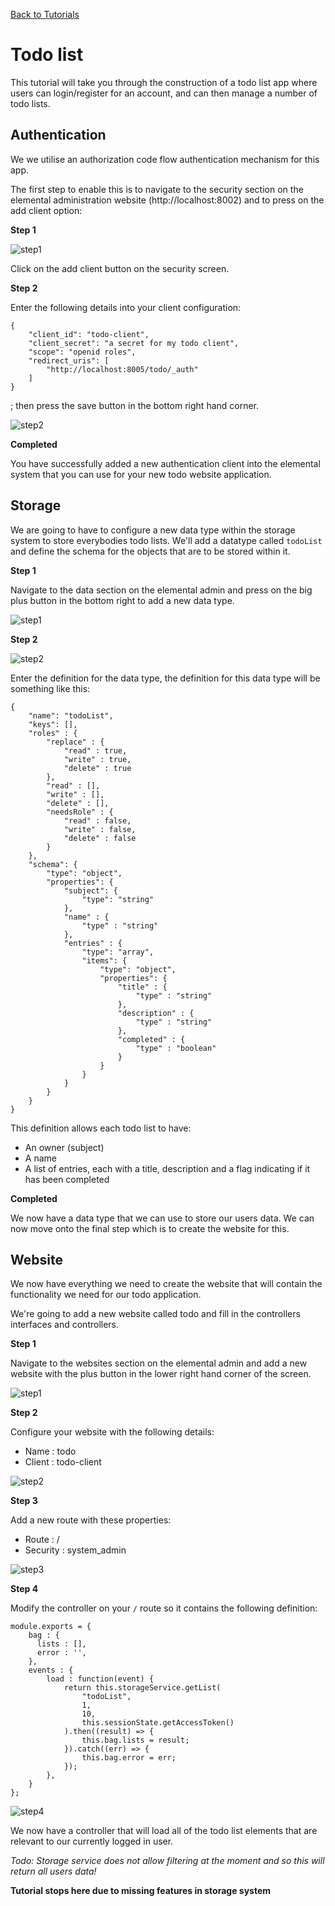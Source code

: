 [Back to Tutorials](#/documentation/tutorials.md)

# Todo list

This tutorial will take you through the construction of a todo list app where users can login/register for an account, and can then manage a number of todo lists.

## Authentication

We we utilise an authorization code flow authentication mechanism for this app.

The first step to enable this is to navigate to the security section on the elemental administration website (http://localhost:8002) and to press on the add client option:

**Step 1**

![step1](https://i.postimg.cc/J0LbrMcq/Firefox-Screenshot-2020-03-15-T19-28-46-775-Z.png)

Click on the add client button on the security screen.

**Step 2**

Enter the following details into your client configuration:

```
{
    "client_id": "todo-client",
    "client_secret": "a secret for my todo client",
    "scope": "openid roles",
    "redirect_uris": [
        "http://localhost:8005/todo/_auth"
    ]
}
```

; then press the save button in the bottom right hand corner.

![step2](https://i.postimg.cc/tCVjQbvf/Firefox-Screenshot-2020-03-15-T19-32-53-548-Z.png)

**Completed**

You have successfully added a new authentication client into the elemental system that you can use for your new todo website application.

## Storage

We are going to have to configure a new data type within the storage system to store everybodies todo lists. We'll add a datatype called `todoList` and define the schema for the objects that are to be stored within it.

**Step 1**

Navigate to the data section on the elemental admin and press on the big plus button in the bottom right to add a new data type.

![step1](https://i.postimg.cc/XJSr6xnS/Firefox-Screenshot-2020-03-15-T19-42-31-323-Z.png)

**Step 2**

![step2](https://i.postimg.cc/T2NtjW0M/Firefox-Screenshot-2020-03-15-T19-40-18-147-Z.png)

Enter the definition for the data type, the definition for this data type will be something like this:

```
{
    "name": "todoList",
    "keys": [],
    "roles" : {
        "replace" : {
            "read" : true,
            "write" : true,
            "delete" : true
        },
        "read" : [],
        "write" : [],
        "delete" : [],
        "needsRole" : {
            "read" : false,
            "write" : false,
            "delete" : false
        }
    },
    "schema": {
        "type": "object",
        "properties": {
            "subject": {
                "type": "string"
            },
            "name" : {
                "type" : "string"
            },
            "entries" : {
                "type": "array",
                "items": {
                    "type": "object",
                    "properties": {
                        "title" : {
                            "type" : "string"
                        },
                        "description" : {
                            "type" : "string"
                        },
                        "completed" : {
                            "type" : "boolean"
                        }
                    }
                }
            }
        }
    }
}
```

This definition allows each todo list to have:

* An owner (subject)
* A name
* A list of entries, each with a title, description and a flag indicating if it has been completed

**Completed**

We now have a data type that we can use to store our users data. We can now move onto the final step which is to create the website for this.

## Website

We now have everything we need to create the website that will contain the functionality we need for our todo application.

We're going to add a new website called todo and fill in the controllers interfaces and controllers.

**Step 1**

Navigate to the websites section on the elemental admin and add a new website with the plus button in the lower right hand corner of the screen.

![step1](https://i.postimg.cc/DwSQ2j38/Firefox-Screenshot-2020-03-15-T19-45-57-255-Z.png)

**Step 2**

Configure your website with the following details:

* Name : todo
* Client : todo-client

![step2](https://i.postimg.cc/mkqYMCQb/Firefox-Screenshot-2020-03-15-T19-51-03-897-Z.png)

**Step 3**

Add a new route with these properties:

* Route : /
* Security : system_admin

![step3](https://i.postimg.cc/L62YCy8r/Firefox-Screenshot-2020-03-15-T19-53-27-800-Z.png)

**Step 4**

Modify the controller on your `/` route so it contains the following definition:

```
module.exports = {
    bag : {
      lists : [],
      error : '',
    },
	events : {
		load : function(event) {
		    return this.storageService.getList(
                "todoList",
                1,
                10,
                this.sessionState.getAccessToken()
            ).then((result) => {
                this.bag.lists = result;
            }).catch((err) => {
                this.bag.error = err;
            });
		},
	}
};
```

![step4](https://i.postimg.cc/VsxQmTCV/Firefox-Screenshot-2020-03-15-T19-56-37-541-Z.png)

We now have a controller that will load all of the todo list elements that are relevant to our currently logged in user.

*Todo: Storage service does not allow filtering at the moment and so this will return all users data!*

**Tutorial stops here due to missing features in storage system**